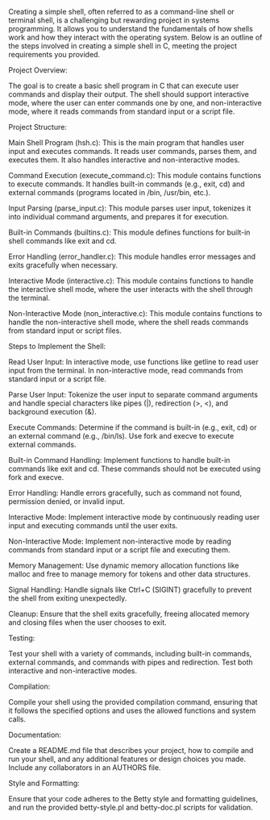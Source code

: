 Creating a simple shell, often referred to as a command-line shell or terminal shell, is a challenging but rewarding project in systems programming. It allows you to understand the fundamentals of how shells work and how they interact with the operating system. Below is an outline of the steps involved in creating a simple shell in C, meeting the project requirements you provided.

Project Overview:

The goal is to create a basic shell program in C that can execute user commands and display their output. The shell should support interactive mode, where the user can enter commands one by one, and non-interactive mode, where it reads commands from standard input or a script file.

Project Structure:

Main Shell Program (hsh.c): This is the main program that handles user input and executes commands. It reads user commands, parses them, and executes them. It also handles interactive and non-interactive modes.

Command Execution (execute_command.c): This module contains functions to execute commands. It handles built-in commands (e.g., exit, cd) and external commands (programs located in /bin, /usr/bin, etc.).

Input Parsing (parse_input.c): This module parses user input, tokenizes it into individual command arguments, and prepares it for execution.

Built-in Commands (builtins.c): This module defines functions for built-in shell commands like exit and cd.

Error Handling (error_handler.c): This module handles error messages and exits gracefully when necessary.

Interactive Mode (interactive.c): This module contains functions to handle the interactive shell mode, where the user interacts with the shell through the terminal.

Non-Interactive Mode (non_interactive.c): This module contains functions to handle the non-interactive shell mode, where the shell reads commands from standard input or script files.

Steps to Implement the Shell:

Read User Input: In interactive mode, use functions like getline to read user input from the terminal. In non-interactive mode, read commands from standard input or a script file.

Parse User Input: Tokenize the user input to separate command arguments and handle special characters like pipes (|), redirection (>, <), and background execution (&).

Execute Commands: Determine if the command is built-in (e.g., exit, cd) or an external command (e.g., /bin/ls). Use fork and execve to execute external commands.

Built-in Command Handling: Implement functions to handle built-in commands like exit and cd. These commands should not be executed using fork and execve.

Error Handling: Handle errors gracefully, such as command not found, permission denied, or invalid input.

Interactive Mode: Implement interactive mode by continuously reading user input and executing commands until the user exits.

Non-Interactive Mode: Implement non-interactive mode by reading commands from standard input or a script file and executing them.

Memory Management: Use dynamic memory allocation functions like malloc and free to manage memory for tokens and other data structures.

Signal Handling: Handle signals like Ctrl+C (SIGINT) gracefully to prevent the shell from exiting unexpectedly.

Cleanup: Ensure that the shell exits gracefully, freeing allocated memory and closing files when the user chooses to exit.

Testing:

Test your shell with a variety of commands, including built-in commands, external commands, and commands with pipes and redirection. Test both interactive and non-interactive modes.

Compilation:

Compile your shell using the provided compilation command, ensuring that it follows the specified options and uses the allowed functions and system calls.

Documentation:

Create a README.md file that describes your project, how to compile and run your shell, and any additional features or design choices you made. Include any collaborators in an AUTHORS file.

Style and Formatting:

Ensure that your code adheres to the Betty style and formatting guidelines, and run the provided betty-style.pl and betty-doc.pl scripts for validation.



